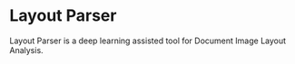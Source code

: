 # Layout Parser 

Layout Parser is a deep learning assisted tool for Document Image Layout Analysis. 

